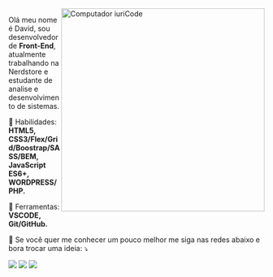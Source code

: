 <img src="https://raw.githubusercontent.com/MicaelliMedeiros/micaellimedeiros/master/image/computer-illustration.png" min-width="400px" max-width="400px" width="400px" align="right" alt="Computador iuriCode">

<p align="left"> 
  Olá meu nome é David, sou desenvolvedor de <strong>Front-End</strong>, atualmente trabalhando na Nerdstore e estudante de analise e desenvolvimento de sistemas.
</p>

<p align="left">
  🦄 Habilidades: <strong>HTML5, CSS3/Flex/Grid/Boostrap/SASS/BEM, JavaScript ES6+, WORDPRESS/PHP.</strong>
</p>

<p align="left">
  💼 Ferramentas: <strong>VSCODE, Git/GitHub.</strong>
</p>

<p align="left">
  💌 Se você quer me conhecer um pouco melhor me siga nas redes abaixo e bora trocar uma ideia: ⤵️
</p>

<p align="left">
  <a href="https://www.instagram.com/david1.jpg/" alt="Instagram">
  <img src="https://img.shields.io/badge/-Instagram-DF0174?style=for-the-badge&logo=instagram&logoColor=white&link=https://www.instagram.com/david1.jpg/"/></a>
  
  <a href="https://www.linkedin.com/in/davidrappa1" alt="Linkedin">
  <img src="https://img.shields.io/badge/-Linkedin-0e76a8?style=for-the-badge&logo=Linkedin&logoColor=white&link=https://www.linkedin.com/in/davidrappa1" /></a>

  <a href="https://www.facebook.com/davidcristianRX/" alt="Facebook">
  <img src="https://img.shields.io/badge/-Facebook-3b5998?style=for-the-badge&logo=facebook&logoColor=white&link=https://www.facebook.com/davidcristianRX/"/></a>
</p>  
